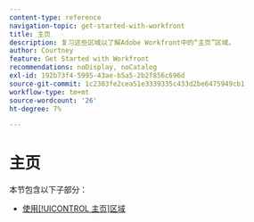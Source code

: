 ```yaml
---
content-type: reference
navigation-topic: get-started-with-workfront
title: 主页
description: 复习这些区域以了解Adobe Workfront中的“主页”区域。
author: Courtney
feature: Get Started with Workfront
recommendations: noDisplay, noCatalog
exl-id: 192b73f4-5995-43ae-b5a5-2b2f856c696d
source-git-commit: 1c2303fe2cea51e3339335c433d2be6475949cb1
workflow-type: tm+mt
source-wordcount: '26'
ht-degree: 7%

---
```


# 主页

本节包含以下子部分：

* [使用[!UICONTROL 主页]区域](../../workfront-basics/using-home/using-the-home-area/use-the-home-area.md)
